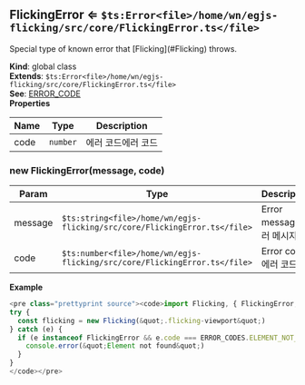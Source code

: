 <a name="FlickingError"></a>

## FlickingError ⇐ <code>$ts:Error&lt;file&gt;/home/wn/egjs-flicking/src/core/FlickingError.ts&lt;/file&gt;</code>
<div>Special type of known error that [Flicking](#Flicking) throws.</div>

**Kind**: global class  
**Extends**: <code>$ts:Error&lt;file&gt;/home/wn/egjs-flicking/src/core/FlickingError.ts&lt;/file&gt;</code>  
**See**: [ERROR_CODE](#Constants.ERROR_CODE)  
**Properties**

| Name | Type | Description |
| --- | --- | --- |
| code | <code>number</code> | <div>에러 코드<span>에러 코드</span></div> |

<a name="new_FlickingError_new"></a>

### new FlickingError(message, code)

| Param | Type | Description |
| --- | --- | --- |
| message | <code>$ts:string&lt;file&gt;/home/wn/egjs-flicking/src/core/FlickingError.ts&lt;/file&gt;</code> | <div>Error message<span>에러 메시지</span></div> |
| code | <code>$ts:number&lt;file&gt;/home/wn/egjs-flicking/src/core/FlickingError.ts&lt;/file&gt;</code> | <div>Error code<span>에러 코드</span></div> |

**Example**  
```ts
<pre class="prettyprint source"><code>import Flicking, { FlickingError, ERROR_CODES } from &quot;@egjs/flicking&quot;;
try {
  const flicking = new Flicking(&quot;.flicking-viewport&quot;)
} catch (e) {
  if (e instanceof FlickingError && e.code === ERROR_CODES.ELEMENT_NOT_FOUND) {
    console.error(&quot;Element not found&quot;)
  }
}
</code></pre>
```
